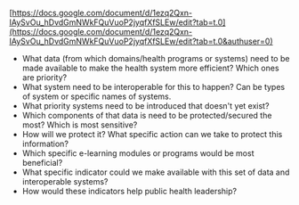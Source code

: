 [https://docs.google.com/document/d/1ezq2Qxn-IAySvOu_hDvdGmNWkFQuVuoP2jyqfXfSLEw/edit?tab=t.0](https://docs.google.com/document/d/1ezq2Qxn-IAySvOu_hDvdGmNWkFQuVuoP2jyqfXfSLEw/edit?tab=t.0&authuser=0)  
  
- What data (from which domains/health programs or systems) need to be made available to make the health system more efficient? Which ones are priority?
- What system need to be interoperable for this to happen?  Can be types of system or specific names of systems.
- What priority systems need to be introduced that doesn't yet exist?
- Which components of that data is need to be protected/secured the most? Which is most sensitive?
- How will we protect it? What specific action can we take to protect this information?
- Which specific e-learning modules or programs would be most beneficial?
- What specific indicator could we make available with this set of data and interoperable systems?
- How would these indicators help public health leadership?